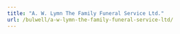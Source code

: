 ```yaml
---
title: "A. W. Lymn The Family Funeral Service Ltd."
url: /bulwell/a-w-lymn-the-family-funeral-service-ltd/
---
```

